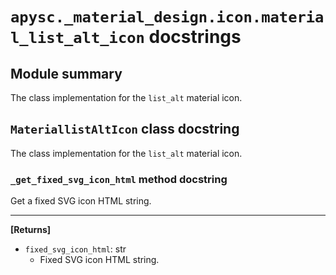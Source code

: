 # `apysc._material_design.icon.material_list_alt_icon` docstrings

## Module summary

The class implementation for the `list_alt` material icon.

## `MateriallistAltIcon` class docstring

The class implementation for the `list_alt` material icon.

### `_get_fixed_svg_icon_html` method docstring

Get a fixed SVG icon HTML string.<hr>

**[Returns]**

- `fixed_svg_icon_html`: str
  - Fixed SVG icon HTML string.